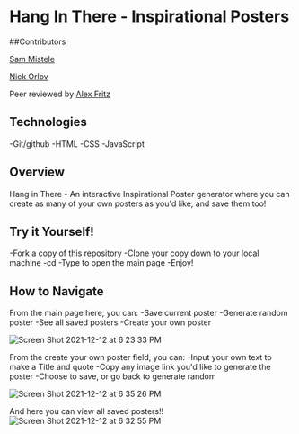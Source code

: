 # Hang In There - Inspirational Posters

##Contributors

[Sam Mistele](https://github.com/SamusMist)

[Nick Orlov](https://github.com/c-o-de)

Peer reviewed by [Alex Fritz](https://github.com/alexmfritz)

## Technologies
-Git/github
-HTML
-CSS
-JavaScript

## Overview
Hang in There - An interactive Inspirational Poster generator where you can create as many of your own posters as you'd like, and save them too!

## Try it Yourself!
-Fork a copy of this repository
-Clone your copy down to your local machine
-cd <directory-name>
-Type <open index.html> to open the main page
-Enjoy!

## How to Navigate
From the main page here, you can:
  -Save current poster
  -Generate random poster
  -See all saved posters
  -Create your own poster

![Screen Shot 2021-12-12 at 6 23 33 PM](https://user-images.githubusercontent.com/92301713/145738919-d75c05ac-36d4-4126-908f-b3683254b5ca.png)

From the create your own poster field, you can:
  -Input your own text to make a Title and quote
  -Copy any image link you'd like to generate the poster
  -Choose to save, or go back to generate random

![Screen Shot 2021-12-12 at 6 35 26 PM](https://user-images.githubusercontent.com/92301713/145739395-ebb1b2f1-10ff-4623-b59d-87e978b533e7.png)

And here you can view all saved posters!!
![Screen Shot 2021-12-12 at 6 32 55 PM](https://user-images.githubusercontent.com/89484102/145739193-af658884-deea-48e1-9670-45b1a086c8a6.png)
